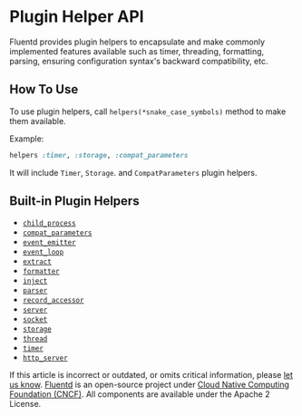 # Plugin Helper API

Fluentd provides plugin helpers to encapsulate and make commonly implemented features available such as timer, threading, formatting, parsing, ensuring configuration syntax's backward compatibility, etc.

## How To Use

To use plugin helpers, call `helpers(*snake_case_symbols)` method to make them available.

Example:

```ruby
helpers :timer, :storage, :compat_parameters
```

It will include `Timer`, `Storage`. and `CompatParameters` plugin helpers.

## Built-in Plugin Helpers

* [`child_process`](api-plugin-helper-child_process.md)
* [`compat_parameters`](api-plugin-helper-compat_parameters.md)
* [`event_emitter`](api-plugin-helper-event_emitter.md)
* [`event_loop`](api-plugin-helper-event_loop.md)
* [`extract`](api-plugin-helper-extract.md)
* [`formatter`](api-plugin-helper-formatter.md)
* [`inject`](api-plugin-helper-inject.md)
* [`parser`](api-plugin-helper-parser.md)
* [`record_accessor`](api-plugin-helper-record_accessor.md)
* [`server`](api-plugin-helper-server.md)
* [`socket`](api-plugin-helper-socket.md)
* [`storage`](api-plugin-helper-storage.md)
* [`thread`](api-plugin-helper-thread.md)
* [`timer`](api-plugin-helper-timer.md)
* [`http_server`](api-plugin-helper-http_server.md)

If this article is incorrect or outdated, or omits critical information, please [let us know](https://github.com/fluent/fluentd-docs-gitbook/issues?state=open). [Fluentd](http://www.fluentd.org/) is an open-source project under [Cloud Native Computing Foundation \(CNCF\)](https://cncf.io/). All components are available under the Apache 2 License.

